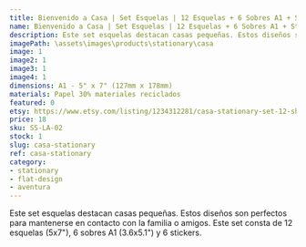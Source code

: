 ```yaml
---
title: Bienvenido a Casa | Set Esquelas | 12 Esquelas + 6 Sobres A1 + Stickers
name: Bienvenido a Casa | Set Esquelas | 12 Esquelas + 6 Sobres A1 + Stickers
description: Este set esquelas destacan casas pequeñas. Estos diseños son perfectos para mantenerse en contacto con la familia o amigos. Este set consta de 12 esquelas (5x7"), 6 sobres A1 (3.6x5.1") y 6 stickers.
imagePath: \assets\images\products\stationary\casa
image: 1
image2: 1
image3: 1
image4: 1
dimensions: A1 - 5" x 7" (127mm x 178mm)
materials: Papel 30% materiales reciclados
featured: 0
etsy: https://www.etsy.com/listing/1234312281/casa-stationary-set-12-sheets-paper-6
price: 18
sku: SS-LA-02
stock: 1
slug: casa-stationary
ref: casa-stationary
category:
- stationary
- flat-design
- aventura
---
```

Este set esquelas destacan casas pequeñas. Estos diseños son perfectos para mantenerse en contacto con la familia o amigos. Este set consta de 12 esquelas (5x7"), 6 sobres A1 (3.6x5.1") y 6 stickers.
